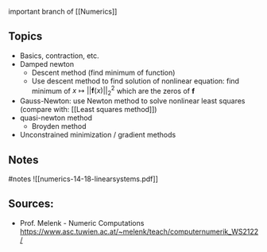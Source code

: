 
important branch of [[Numerics]]


## Topics
- Basics, contraction, etc.
- Damped newton
	- Descent method (find minimum of function)
	- Use descent method to find solution of nonlinear equation: find minimum of $x\mapsto||\boldsymbol{f}(x)||^2_2$  which are the zeros of $\boldsymbol{f}$ 
- Gauss-Newton: use Newton method to solve nonlinear least squares (compare with: [[Least squares method]])
- quasi-newton method
	- Broyden method
- Unconstrained minimization / gradient methods


## Notes
#notes 
![[numerics-14-18-linearsystems.pdf]]


## Sources:
- Prof. Melenk - Numeric Computations https://www.asc.tuwien.ac.at/~melenk/teach/computernumerik_WS2122/